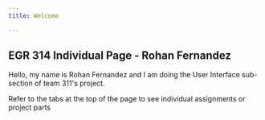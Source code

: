 ```yaml
---
title: Welcome

---
```


## EGR 314 Individual Page - Rohan Fernandez
 
Hello, my name is Rohan Fernandez and I am doing the User Interface sub-section of team 311's project.

Refer to the tabs at the top of the page to see individual assignments or project parts

